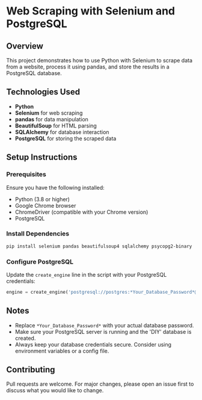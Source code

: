 # Web Scraping with Selenium and PostgreSQL

## Overview
This project demonstrates how to use Python with Selenium to scrape data from a website, process it using pandas, and store the results in a PostgreSQL database.

## Technologies Used
- **Python**
- **Selenium** for web scraping
- **pandas** for data manipulation
- **BeautifulSoup** for HTML parsing
- **SQLAlchemy** for database interaction
- **PostgreSQL** for storing the scraped data

## Setup Instructions

### Prerequisites
Ensure you have the following installed:
- Python (3.8 or higher)
- Google Chrome browser
- ChromeDriver (compatible with your Chrome version)
- PostgreSQL

### Install Dependencies
```bash
pip install selenium pandas beautifulsoup4 sqlalchemy psycopg2-binary
```

### Configure PostgreSQL
Update the `create_engine` line in the script with your PostgreSQL credentials:
```python
engine = create_engine('postgresql://postgres:*Your_Database_Password*@localhost:5432/DIY')
```
## Notes
- Replace `*Your_Database_Password*` with your actual database password.
- Make sure your PostgreSQL server is running and the 'DIY' database is created.
- Always keep your database credentials secure. Consider using environment variables or a config file.

## Contributing
Pull requests are welcome. For major changes, please open an issue first to discuss what you would like to change.
